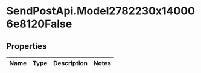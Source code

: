 # SendPostApi.Model2782230x140006e8120False

## Properties
Name | Type | Description | Notes
------------ | ------------- | ------------- | -------------


